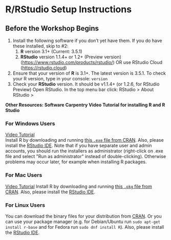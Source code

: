 # R/RStudio Setup Instructions

## Before the Workshop Begins
1. Install the following software if you don’t yet have them. If you do have these installed, skip to #2:
   1. **R** version 3.1+ (Current: 3.5.1) 
   2. **RStudio** version 1.1.4+ or 1.2+ (Preview version) (https://www.rstudio.com/products/rstudio/) OR use RStudio Cloud (https://rstudio.cloud)
2. Ensure that your version of **R** is 3.1+. The latest version is 3.5.1.
   To check your R version, type in your console:
   `version`
3. Check your **RStudio** version. It should be v1.1.4+ (or 1.2.6, for RStudio Preview)
Open RStudio. In the top menu bar click: RStudio > About RStudio > 


**Other Resources: Software Carpentry Video Tutorial for installing R and R Studio**

### For Windows Users
[Video Tutorial](https://www.youtube.com/watch?v=q0PjTAylwoU) <br>
Install R by downloading and running [this `.exe` file from CRAN](https://cran.r-project.org/bin/windows/base/release.htm).
Also, please install the [RStudio IDE](https://www.rstudio.com/products/rstudio/download/#download).
Note that if you have separate user and admin accounts, you should run the installers as administrator (right-click on .exe file and select "Run as administrator" instead of double-clicking).
Otherwise problems may occur later, for example when installing R packages.

### For Mac Users
[Video Tutorial](https://www.youtube.com/watch?v=5-ly3kyxwEg)
Install R by downloading and running [this `.pkg` file from CRAN](https://cran.r-project.org/bin/macosx/R-latest.pkg).
Also, please install the [RStudio IDE](https://www.rstudio.com/products/rstudio/download/#download).

### For Linux Users
You can download the binary files for your distribution from [CRAN](https://cran.r-project.org/index.html).
Or you can use your package manager (e.g. for Debian/Ubuntu run `sudo apt-get install r-base` and for Fedora run `sudo dnf install R`).
Also, please install the [RStudio IDE](https://www.rstudio.com/products/rstudio/download/#download).
